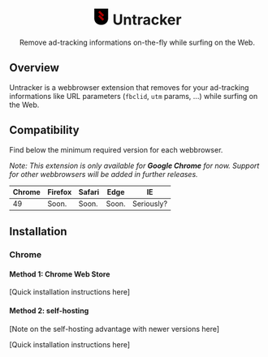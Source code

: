 # <div align="center">![Untracker Logo](/img/icns/logo-32.png "Untracker Logo") Untracker</div>

<div align="center">Remove ad-tracking informations on-the-fly while surfing on the Web.</div>

## Overview

Untracker is a webbrowser extension that removes for your ad-tracking informations like URL parameters (`fbclid`, `utm` params, ...) while surfing on the Web.

## Compatibility

Find below the minimum required version for each webbrowser.

*Note: This extension is only available for **Google Chrome** for now. Support for other webbrowsers will be added in further releases.*

| Chrome | Firefox | Safari | Edge  | IE         |
|--------|---------|--------|-------|------------|
| 49     | Soon.   | Soon.  | Soon. | Seriously? |

## Installation

### Chrome

#### Method 1: Chrome Web Store

[Quick installation instructions here]

#### Method 2: self-hosting

[Note on the self-hosting advantage with newer versions here]

[Quick installation instructions here]
